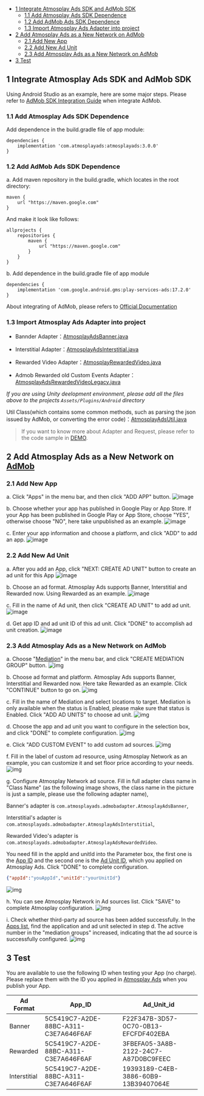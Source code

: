 - [1 Integrate Atmosplay Ads SDK and AdMob SDK](#1-integrate-atmosplay-ads-sdk-and-admob-sdk)
  - [1.1 Add Atmosplay Ads SDK Dependence](#11-add-atmosplay-ads-sdk-dependence)
  - [1.2 Add AdMob Ads SDK Dependence](#12-add-admob-ads-sdk-dependence)
  - [1.3 Import Atmosplay Ads Adapter into project](#13-import-atmosplay-ads-adapter-into-project)
- [2 Add Atmosplay Ads as a New Network on AdMob](#2-add-atmosplay-ads-as-a-new-network-on-admob)
  - [2.1 Add New App](#21-add-new-app)
  - [2.2 Add New Ad Unit](#22-add-new-ad-unit)
  - [2.3 Add Atmosplay Ads as a New Network on AdMob](#23-add-atmosplay-ads-as-a-new-network-on-admob)
- [3 Test](#3-test)

## 1 Integrate Atmosplay Ads SDK and AdMob SDK
Using Android Studio as an example, here are some major steps. Please refer to [AdMob SDK Integration Guide](https://developers.google.com/admob/android/quick-start) when integrate AdMob.

### 1.1 Add Atmosplay Ads SDK Dependence

Add dependence in the build.gradle file of app module:

```
dependencies {
    implementation 'com.atmosplayads:atmosplayads:3.0.0'
}
```

### 1.2 Add AdMob Ads SDK Dependence

a. Add maven repository in the build.gradle, which locates in the root directory:

```
maven {
    url "https://maven.google.com"
}
```
And make it look like follows:
```
allprojects {
    repositories {
        maven {
            url "https://maven.google.com"
        }
    }
}
```
b. Add dependence in the build.gradle file of app module
```
dependencies {
    implementation 'com.google.android.gms:play-services-ads:17.2.0'
}
```

About integrating of AdMob, please refers to [Official Documentation](https://developers.google.com/admob/android/quick-start#import_the_mobile_ads_sdk)

### 1.3 Import Atmosplay Ads Adapter into project 
- Bannder Adapter：[AtmosplayAdsBanner.java](./admobadapter/src/main/java/com/atmosplayads/admobadapter/AtmosplayAdsBanner.java)

- Interstitial Adapter：[AtmosplayAdsInterstitial.java](./admobadapter/src/main/java/com/atmosplayads/admobadapter/AtmosplayAdsInterstitial.java)

- Rewarded Video Adapter：[AtmosplayRewardedVideo.java](./admobadapter/src/main/java/com/atmosplayads/admobadapter/AtmosplayRewardedVideo.java)

- Admob Rewarded old Custom Events Adapter：[AtmosplayAdsRewardedVideoLegacy.java](./admobadapter/src/main/java/com/atmosplayads/admobadapter/AtmosplayAdsRewardedVideoLegacy.java)

*If you are using Unity deelopment environment, please add all the files above to the projects `Assets/Plugins/Android` directory*

Util Class(which contains some common methods, such as parsing the json issued by AdMob, or converting the error code)：[AtmosplayAdsUtil.java](./admobadapter/src/main/java/com/atmosplayads/admobadapter/AtmosplayAdsUtil.java)

> If you want to know more about Adapter and Request, please refer to the code sample in [DEMO](https://github.com/Atmosplay/AdMobAdapter-AtmosplayAds-Android).

## 2 Add Atmosplay Ads as a New Network on [AdMob](https://apps.admob.com/v2/home)

### 2.1 Add New App

a. Click "Apps" in the menu bar, and then click "ADD APP" button. 
![image](imgs/018addapp1.png)

b. Choose whether your app has published in Google Play or App Store. If your App has been published in Google Play or App Store, choose "YES", otherwise choose "NO", here take unpublished as an example.
![image](imgs/018addapp2.png)

c. Enter your app information and choose a platform, and click "ADD" to add an app.
![image](imgs/019addapp3.png)

### 2.2 Add New Ad Unit

a. After you add an App, click "NEXT: CREATE AD UNIT" button to create an ad unit for this App
![image](imgs/addunit.png)

b. Choose an ad format. Atmosplay Ads supports Banner, Interstitial and Rewarded now. Using Rewarded as an example. 
![image](imgs/003addadunit2RV1.png)

c. Fill in the name of Ad unit, then click "CREATE AD UNIT" to add ad unit.
![image](imgs/004addadunit2RV2.png)

d. Get app ID and ad unit ID of this ad unit. Click "DONE" to accomplish ad unit creation.
![image](imgs/005addadunit2RV3.png)

### 2.3 Add Atmosplay Ads as a New Network on AdMob
a. Choose "[Mediation](https://apps.admob.com/v2/mediation/groups/list)" in the menu bar, and click "CREATE MEDIATION GROUP" button.
![img](imgs/007mediationgroupcreate.png)

b. Choose ad format and platform. Atmosplay Ads supports Banner,  Interstitial and Rewarded now. Here take Rewarded as an example. Click "CONTINUE" button to go on.
![img](imgs/008mediationgroupcreate1.png)

c. Fill in the name of Mediation and select locations to target. Mediation is only available when the status is Enabled, please make sure that status is Enabled. Click "ADD AD UNITS" to choose ad unit. 
![img](imgs/009mediationgroupcreat2.png)

d. Choose the app and ad unit you want to configure in the selection box, and click "DONE" to complete configuration.
![img](imgs/011mediationgroupcreate4.png)

e. Click "ADD CUSTOM EVENT" to add custom ad sources.
![img](imgs/012mediationgroupcreate5.png)

f. Fill in the label of custom ad resource, using Atmosplay Network as an example, you can customize it and set floor price according to your needs. 
![img](imgs/013mediationgroupcreate6.png)

g. Configure Atmosplay Network ad source. Fill in full adapter class name in "Class Name" (as the following image shows, the class name in the picture is just a sample, please use the following adapter name), 

Banner's adapter is 
`com.atmosplayads.admobadapter.AtmosplayAdsBanner`, 

Interstitial's adapter is `com.atmosplayads.admobadapter.AtmosplayAdsInterstitial`, 

Rewarded Video's adapter is `com.atmosplayads.admobadapter.AtmosplayAdsRewardedVideo`. 

You need fill in the appId and unitId into the Parameter box, the first one is the [App ID](https://sellers.zplayads.com/#/app/appList/) and the second one is the [Ad Unit ID](https://sellers.zplayads.com/#/ad/placeList/), which you applied on Atmosplay Ads. Click "DONE" to complete configuration.

```json
{"appId":"youAppId","unitId":"yourUnitId"}
```
![img](imgs/014mediationgroupcreate7.png)

h. You can see Atmosplay Network in Ad sources list. Click "SAVE" to complete Atmosplay configuration.
![img](imgs/015mediationgroupcreate8.png)

i. Check whether third-party ad source has been added successfully. In the [Apps list](https://sellers.zplayads.com/#/app/appList/), find the application and ad unit selected in step d. The active number in the "mediation groups" increased, indicating that the ad source is successfully configured.
![img](imgs/016mediationgroupcreate9.png)

## 3 Test 
You are available to use the following ID when testing your App (no charge). Please replace them with the ID you applied in [Atmosplay Ads](https://sellers.zplayads.com/) when you publish your App.

|Ad Format|App_ID|Ad_Unit_id|
|---|---|---|
| Banner | 5C5419C7-A2DE-88BC-A311-C3E7A646F6AF | F22F347B-3D57-0C70-0B13-EFCFDF402EBA |
|Rewarded|5C5419C7-A2DE-88BC-A311-C3E7A646F6AF|3FBEFA05-3A8B-2122-24C7-A87D0BC9FEEC|
|Interstitial|5C5419C7-A2DE-88BC-A311-C3E7A646F6AF|19393189-C4EB-3886-60B9-13B39407064E|
